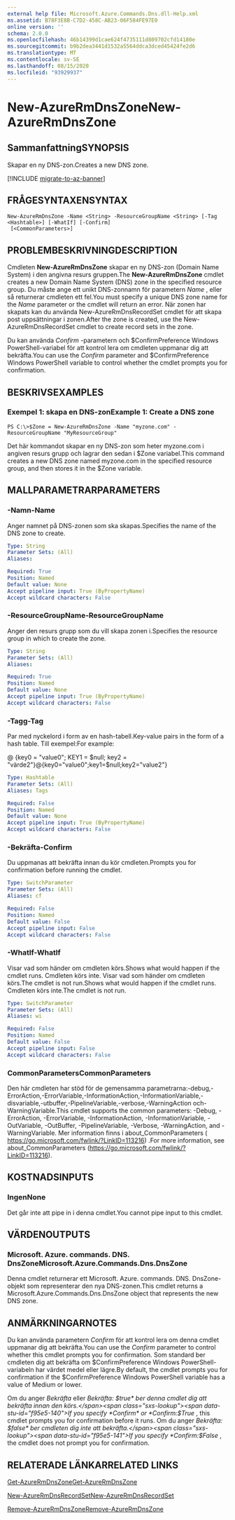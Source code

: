 ```yaml
---
external help file: Microsoft.Azure.Commands.Dns.dll-Help.xml
ms.assetid: B78F3E8B-C7D2-458C-AB23-06F584FE97E0
online version: ''
schema: 2.0.0
ms.openlocfilehash: 46b14399d1cae624f4735111d809702cfd14180e
ms.sourcegitcommit: b9b2dea3441d1532a5564ddca3dced45424fe2d6
ms.translationtype: MT
ms.contentlocale: sv-SE
ms.lasthandoff: 08/15/2020
ms.locfileid: "93929937"
---
```

# <span data-ttu-id="f95e5-101">New-AzureRmDnsZone</span><span class="sxs-lookup"><span data-stu-id="f95e5-101">New-AzureRmDnsZone</span></span>

## <span data-ttu-id="f95e5-102">Sammanfattning</span><span class="sxs-lookup"><span data-stu-id="f95e5-102">SYNOPSIS</span></span>
<span data-ttu-id="f95e5-103">Skapar en ny DNS-zon.</span><span class="sxs-lookup"><span data-stu-id="f95e5-103">Creates a new DNS zone.</span></span>

[!INCLUDE [migrate-to-az-banner](../../includes/migrate-to-az-banner.md)]

## <span data-ttu-id="f95e5-104">FRÅGESYNTAXEN</span><span class="sxs-lookup"><span data-stu-id="f95e5-104">SYNTAX</span></span>

```
New-AzureRmDnsZone -Name <String> -ResourceGroupName <String> [-Tag <Hashtable>] [-WhatIf] [-Confirm]
 [<CommonParameters>]
```

## <span data-ttu-id="f95e5-105">PROBLEMBESKRIVNING</span><span class="sxs-lookup"><span data-stu-id="f95e5-105">DESCRIPTION</span></span>
<span data-ttu-id="f95e5-106">Cmdleten **New-AzureRmDnsZone** skapar en ny DNS-zon (Domain Name System) i den angivna resurs gruppen.</span><span class="sxs-lookup"><span data-stu-id="f95e5-106">The **New-AzureRmDnsZone** cmdlet creates a new Domain Name System (DNS) zone in the specified resource group.</span></span> <span data-ttu-id="f95e5-107">Du måste ange ett unikt DNS-zonnamn för parametern *Name* , eller så returnerar cmdleten ett fel.</span><span class="sxs-lookup"><span data-stu-id="f95e5-107">You must specify a unique DNS zone name for the *Name* parameter or the cmdlet will return an error.</span></span> <span data-ttu-id="f95e5-108">När zonen har skapats kan du använda New-AzureRmDnsRecordSet cmdlet för att skapa post uppsättningar i zonen.</span><span class="sxs-lookup"><span data-stu-id="f95e5-108">After the zone is created, use the New-AzureRmDnsRecordSet cmdlet to create record sets in the zone.</span></span>

<span data-ttu-id="f95e5-109">Du kan använda *Confirm* -parametern och $ConfirmPreference Windows PowerShell-variabel för att kontrol lera om cmdleten uppmanar dig att bekräfta.</span><span class="sxs-lookup"><span data-stu-id="f95e5-109">You can use the *Confirm* parameter and $ConfirmPreference Windows PowerShell variable to control whether the cmdlet prompts you for confirmation.</span></span>

## <span data-ttu-id="f95e5-110">BESKRIVS</span><span class="sxs-lookup"><span data-stu-id="f95e5-110">EXAMPLES</span></span>

### <span data-ttu-id="f95e5-111">Exempel 1: skapa en DNS-zon</span><span class="sxs-lookup"><span data-stu-id="f95e5-111">Example 1: Create a DNS zone</span></span>
```
PS C:\>$Zone = New-AzureRmDnsZone -Name "myzone.com" -ResourceGroupName "MyResourceGroup"
```

<span data-ttu-id="f95e5-112">Det här kommandot skapar en ny DNS-zon som heter myzone.com i angiven resurs grupp och lagrar den sedan i $Zone variabel.</span><span class="sxs-lookup"><span data-stu-id="f95e5-112">This command creates a new DNS zone named myzone.com in the specified resource group, and then stores it in the $Zone variable.</span></span>

## <span data-ttu-id="f95e5-113">MALLPARAMETRAR</span><span class="sxs-lookup"><span data-stu-id="f95e5-113">PARAMETERS</span></span>

### <span data-ttu-id="f95e5-114">-Namn</span><span class="sxs-lookup"><span data-stu-id="f95e5-114">-Name</span></span>
<span data-ttu-id="f95e5-115">Anger namnet på DNS-zonen som ska skapas.</span><span class="sxs-lookup"><span data-stu-id="f95e5-115">Specifies the name of the DNS zone to create.</span></span>

```yaml
Type: String
Parameter Sets: (All)
Aliases:

Required: True
Position: Named
Default value: None
Accept pipeline input: True (ByPropertyName)
Accept wildcard characters: False
```

### <span data-ttu-id="f95e5-116">-ResourceGroupName</span><span class="sxs-lookup"><span data-stu-id="f95e5-116">-ResourceGroupName</span></span>
<span data-ttu-id="f95e5-117">Anger den resurs grupp som du vill skapa zonen i.</span><span class="sxs-lookup"><span data-stu-id="f95e5-117">Specifies the resource group in which to create the zone.</span></span>

```yaml
Type: String
Parameter Sets: (All)
Aliases:

Required: True
Position: Named
Default value: None
Accept pipeline input: True (ByPropertyName)
Accept wildcard characters: False
```

### <span data-ttu-id="f95e5-118">-Tagg</span><span class="sxs-lookup"><span data-stu-id="f95e5-118">-Tag</span></span>
<span data-ttu-id="f95e5-119">Par med nyckelord i form av en hash-tabell.</span><span class="sxs-lookup"><span data-stu-id="f95e5-119">Key-value pairs in the form of a hash table.</span></span> <span data-ttu-id="f95e5-120">Till exempel:</span><span class="sxs-lookup"><span data-stu-id="f95e5-120">For example:</span></span>

<span data-ttu-id="f95e5-121">@ {key0 = "value0"; KEY1 = $null; key2 = "värde2"}</span><span class="sxs-lookup"><span data-stu-id="f95e5-121">@{key0="value0";key1=$null;key2="value2"}</span></span>

```yaml
Type: Hashtable
Parameter Sets: (All)
Aliases: Tags

Required: False
Position: Named
Default value: None
Accept pipeline input: True (ByPropertyName)
Accept wildcard characters: False
```

### <span data-ttu-id="f95e5-122">-Bekräfta</span><span class="sxs-lookup"><span data-stu-id="f95e5-122">-Confirm</span></span>
<span data-ttu-id="f95e5-123">Du uppmanas att bekräfta innan du kör cmdleten.</span><span class="sxs-lookup"><span data-stu-id="f95e5-123">Prompts you for confirmation before running the cmdlet.</span></span>

```yaml
Type: SwitchParameter
Parameter Sets: (All)
Aliases: cf

Required: False
Position: Named
Default value: False
Accept pipeline input: False
Accept wildcard characters: False
```

### <span data-ttu-id="f95e5-124">-WhatIf</span><span class="sxs-lookup"><span data-stu-id="f95e5-124">-WhatIf</span></span>
<span data-ttu-id="f95e5-125">Visar vad som händer om cmdleten körs.</span><span class="sxs-lookup"><span data-stu-id="f95e5-125">Shows what would happen if the cmdlet runs.</span></span> <span data-ttu-id="f95e5-126">Cmdleten körs inte. Visar vad som händer om cmdleten körs.</span><span class="sxs-lookup"><span data-stu-id="f95e5-126">The cmdlet is not run.Shows what would happen if the cmdlet runs.</span></span> <span data-ttu-id="f95e5-127">Cmdleten körs inte.</span><span class="sxs-lookup"><span data-stu-id="f95e5-127">The cmdlet is not run.</span></span>

```yaml
Type: SwitchParameter
Parameter Sets: (All)
Aliases: wi

Required: False
Position: Named
Default value: False
Accept pipeline input: False
Accept wildcard characters: False
```

### <span data-ttu-id="f95e5-128">CommonParameters</span><span class="sxs-lookup"><span data-stu-id="f95e5-128">CommonParameters</span></span>
<span data-ttu-id="f95e5-129">Den här cmdleten har stöd för de gemensamma parametrarna:-debug,-ErrorAction,-ErrorVariable,-InformationAction,-InformationVariable,-disvariable,-utbuffer,-PipelineVariable,-verbose,-WarningAction och-WarningVariable.</span><span class="sxs-lookup"><span data-stu-id="f95e5-129">This cmdlet supports the common parameters: -Debug, -ErrorAction, -ErrorVariable, -InformationAction, -InformationVariable, -OutVariable, -OutBuffer, -PipelineVariable, -Verbose, -WarningAction, and -WarningVariable.</span></span> <span data-ttu-id="f95e5-130">Mer information finns i about_CommonParameters ( https://go.microsoft.com/fwlink/?LinkID=113216) .</span><span class="sxs-lookup"><span data-stu-id="f95e5-130">For more information, see about_CommonParameters (https://go.microsoft.com/fwlink/?LinkID=113216).</span></span>

## <span data-ttu-id="f95e5-131">KOSTNADS</span><span class="sxs-lookup"><span data-stu-id="f95e5-131">INPUTS</span></span>

### <span data-ttu-id="f95e5-132">Ingen</span><span class="sxs-lookup"><span data-stu-id="f95e5-132">None</span></span>

<span data-ttu-id="f95e5-133">Det går inte att pipe in i denna cmdlet.</span><span class="sxs-lookup"><span data-stu-id="f95e5-133">You cannot pipe input to this cmdlet.</span></span>

## <span data-ttu-id="f95e5-134">VÄRDEN</span><span class="sxs-lookup"><span data-stu-id="f95e5-134">OUTPUTS</span></span>

### <span data-ttu-id="f95e5-135">Microsoft. Azure. commands. DNS. DnsZone</span><span class="sxs-lookup"><span data-stu-id="f95e5-135">Microsoft.Azure.Commands.Dns.DnsZone</span></span>

<span data-ttu-id="f95e5-136">Denna cmdlet returnerar ett Microsoft. Azure. commands. DNS. DnsZone-objekt som representerar den nya DNS-zonen.</span><span class="sxs-lookup"><span data-stu-id="f95e5-136">This cmdlet returns a Microsoft.Azure.Commands.Dns.DnsZone object that represents the new DNS zone.</span></span>

## <span data-ttu-id="f95e5-137">ANMÄRKNINGAR</span><span class="sxs-lookup"><span data-stu-id="f95e5-137">NOTES</span></span>
<span data-ttu-id="f95e5-138">Du kan använda parametern *Confirm* för att kontrol lera om denna cmdlet uppmanar dig att bekräfta.</span><span class="sxs-lookup"><span data-stu-id="f95e5-138">You can use the *Confirm* parameter to control whether this cmdlet prompts you for confirmation.</span></span>
<span data-ttu-id="f95e5-139">Som standard ber cmdleten dig att bekräfta om $ConfirmPreference Windows PowerShell-variabeln har värdet medel eller lägre.</span><span class="sxs-lookup"><span data-stu-id="f95e5-139">By default, the cmdlet prompts you for confirmation if the $ConfirmPreference Windows PowerShell variable has a value of Medium or lower.</span></span>

<span data-ttu-id="f95e5-140">Om du anger *Bekräfta* eller *Bekräfta: $true* ber denna cmdlet dig att bekräfta innan den körs.</span><span class="sxs-lookup"><span data-stu-id="f95e5-140">If you specify *Confirm* or *Confirm:$True* , this cmdlet prompts you for confirmation before it runs.</span></span>
<span data-ttu-id="f95e5-141">Om du anger *Bekräfta: $false* ber cmdleten dig inte att bekräfta.</span><span class="sxs-lookup"><span data-stu-id="f95e5-141">If you specify *Confirm:$False* , the cmdlet does not prompt you for confirmation.</span></span>

## <span data-ttu-id="f95e5-142">RELATERADE LÄNKAR</span><span class="sxs-lookup"><span data-stu-id="f95e5-142">RELATED LINKS</span></span>

[<span data-ttu-id="f95e5-143">Get-AzureRmDnsZone</span><span class="sxs-lookup"><span data-stu-id="f95e5-143">Get-AzureRmDnsZone</span></span>](./Get-AzureRmDnsZone.md)

[<span data-ttu-id="f95e5-144">New-AzureRmDnsRecordSet</span><span class="sxs-lookup"><span data-stu-id="f95e5-144">New-AzureRmDnsRecordSet</span></span>](./New-AzureRmDnsRecordSet.md)

[<span data-ttu-id="f95e5-145">Remove-AzureRmDnsZone</span><span class="sxs-lookup"><span data-stu-id="f95e5-145">Remove-AzureRmDnsZone</span></span>](./Remove-AzureRmDnsZone.md)
